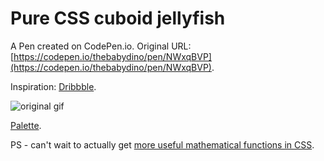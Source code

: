 # Pure CSS cuboid jellyfish

A Pen created on CodePen.io. Original URL: [https://codepen.io/thebabydino/pen/NWxqBVP](https://codepen.io/thebabydino/pen/NWxqBVP).

Inspiration: [Dribbble](https://dribbble.com/shots/6391796-Jellyfish-cuboids).

![original gif](https://cdn.dribbble.com/users/2081/screenshots/6391796/marblemadness.gif)

[Palette](https://www.colourlovers.com/palette/4743452/To_the_Finish_Line).

PS - can't wait to actually get [more useful mathematical functions in CSS](https://drafts.csswg.org/css-values/#calc-syntax).